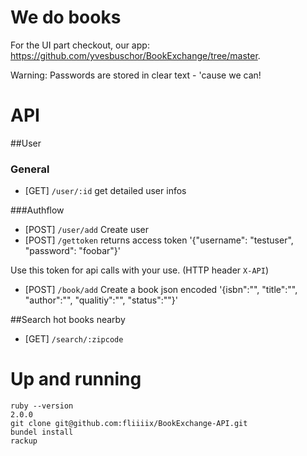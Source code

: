 # We do books

For the UI part checkout, our app: https://github.com/yvesbuschor/BookExchange/tree/master.

Warning: Passwords are stored in clear text - 'cause we can!

# API

##User

### General

* [GET] `/user/:id` get detailed user infos

###Authflow

* [POST] `/user/add` Create user
* [POST] `/gettoken` returns access token '{"username": "testuser", "password": "foobar"}'

Use this token for api calls with your use. (HTTP header `X-API`)

* [POST] `/book/add` Create a book json encoded '{isbn":"", "title":"", "author":"", "qualitiy":"", "status":""}'

##Search hot books nearby

* [GET] `/search/:zipcode`

# Up and running

```
ruby --version
2.0.0
git clone git@github.com:fliiiix/BookExchange-API.git
bundel install
rackup
```
